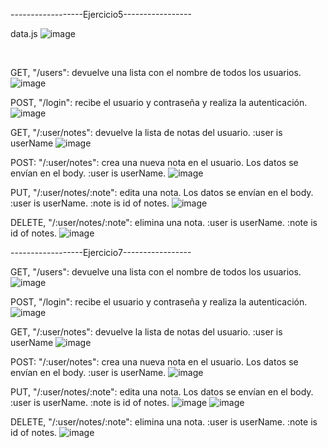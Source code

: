 ------------------Ejercicio5-----------------

data.js
![image](https://user-images.githubusercontent.com/55513309/162237107-13f2871a-5f41-4b39-a3c1-ac2e30b08d46.png)
 
 

GET, "/users": devuelve una lista con el nombre de todos los usuarios.
 ![image](https://user-images.githubusercontent.com/55513309/162237124-80c532a8-a94b-4d93-b02e-796fd1a21841.png)

POST, "/login": recibe el usuario y contraseña y realiza la autenticación. 
 ![image](https://user-images.githubusercontent.com/55513309/162237156-0ff40d60-41d1-41e1-977e-117f1105dcc5.png)

GET, "/:user/notes": devuelve la lista de notas del usuario.
:user is userName
 ![image](https://user-images.githubusercontent.com/55513309/162237186-c408a7ef-0cd7-4a3b-a29d-fce7b7f6dbcb.png)

POST: "/:user/notes": crea una nueva nota en el usuario. Los datos se envían en el body.
:user is userName.
 ![image](https://user-images.githubusercontent.com/55513309/162237212-aa4b38f5-8d04-41ff-8099-a6ee7292f482.png)

PUT, "/:user/notes/:note": edita una nota. Los datos se envían en el body.
:user is userName.
:note is id of notes.
 ![image](https://user-images.githubusercontent.com/55513309/162237231-a90a4f70-8233-45ba-9d66-30812961b0e6.png)

DELETE, "/:user/notes/:note": elimina una nota.
:user is userName.
:note is id of notes.
![image](https://user-images.githubusercontent.com/55513309/162237252-1a3d1824-d503-4c23-86d4-cedb32bbccc4.png)

------------------Ejercicio7-----------------

GET, "/users": devuelve una lista con el nombre de todos los usuarios.
![image](https://user-images.githubusercontent.com/55513309/165366370-1c863769-31fe-4a65-89d0-045916ef9497.png)

POST, "/login": recibe el usuario y contraseña y realiza la autenticación. 
![image](https://user-images.githubusercontent.com/55513309/165367093-1557939e-c306-47b8-b6e8-c7abc1c00fac.png)

GET, "/:user/notes": devuelve la lista de notas del usuario.
:user is userName
![image](https://user-images.githubusercontent.com/55513309/165371775-d31ede67-0913-4683-8c20-5099874fe395.png)

POST: "/:user/notes": crea una nueva nota en el usuario. Los datos se envían en el body.
:user is userName.
![image](https://user-images.githubusercontent.com/55513309/165371666-aa2d86d1-d0c3-4598-8d30-eac5f0ed281e.png)

PUT, "/:user/notes/:note": edita una nota. Los datos se envían en el body.
:user is userName.
:note is id of notes.
![image](https://user-images.githubusercontent.com/55513309/165377580-fdfa1771-8c3b-464c-97c1-04114b149010.png)
![image](https://user-images.githubusercontent.com/55513309/165377642-2cb2390f-cd54-4dc3-b4b0-2852458c3ade.png)

DELETE, "/:user/notes/:note": elimina una nota.
:user is userName.
:note is id of notes.
![image](https://user-images.githubusercontent.com/55513309/165378492-9a3280d6-c631-4c31-bcbc-23a50613ffe8.png)

